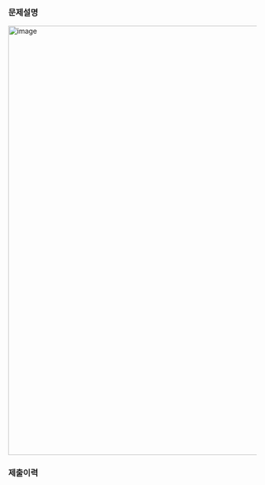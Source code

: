 ### 문제설명
<img width="871" alt="image" src="https://github.com/user-attachments/assets/8fbb8f24-d796-4a2b-86a8-c0e66a347b44">

### 제출이력
